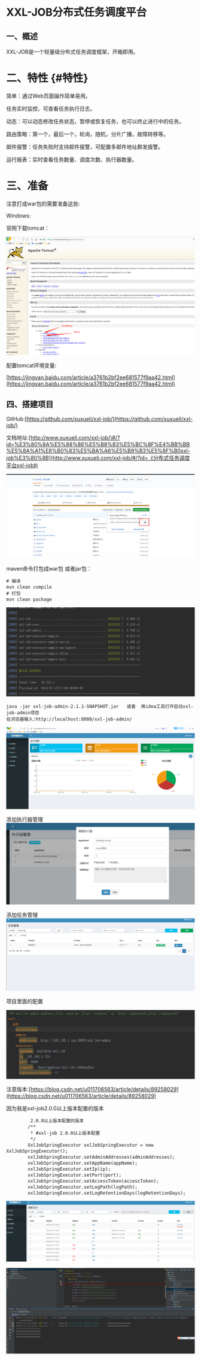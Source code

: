 # XXL-JOB分布式任务调度平台

## 一、概述

XXL-JOB是一个轻量级分布式任务调度框架，开箱即用。

# 二、特性 {#特性}

简单：通过Web页面操作简单易用。

任务实时监控，可查看任务执行日志。

动态：可以动态修改任务状态，暂停或恢复任务，也可以终止进行中的任务。

路由策略：第一个，最后一个，轮询，随机，分片广播，故障转移等。

邮件报警：任务失败时支持邮件报警，可配置多邮件地址群发报警。

运行报表：实时查看任务数量、调度次数、执行器数量。

# 三、准备

注意打成war包的需要准备这些:

Windows:

官网下载tomcat：

![](/assets/微信截图_20190712173009.png)

配置tomcat环境变量:

[https://jingyan.baidu.com/article/a3761b2bf2ee681577f9aa42.html](https://jingyan.baidu.com/article/a3761b2bf2ee681577f9aa42.html)

## 四、搭建项目

GitHub:[https://github.com/xuxueli/xxl-job/](https://github.com/xuxueli/xxl-job/)

文档地址:[http://www.xuxueli.com/xxl-job/\#/?id=%E3%80%8A%E5%88%86%E5%B8%83%E5%BC%8F%E4%BB%BB%E5%8A%A1%E8%B0%83%E5%BA%A6%E5%B9%B3%E5%8F%B0xxl-job%E3%80%8B](http://www.xuxueli.com/xxl-job/#/?id=《分布式任务调度平台xxl-job》)

![](/assets/微信截图_20190712172637.png)

maven命令打包成war包 或者jar包：

```
# 编译
mvn clean compile
# 打包 
mvn clean package
```

![](/assets/微信截图_20190712174255.png)

```
java -jar xxl-job-admin-2.1.1-SNAPSHOT.jar   或者  用idea工具打开启动xxl-job-admin项目
在浏览器输入:http://localhost:8080/xxl-job-admin/
```

![](/assets/微信截图_20190712182859.png)

添加执行器管理![](/assets/微信截图_20190715093751.png)

添加任务管理![](/assets/微信截图_20190715093810.png)

项目里面的配置

![](/assets/微信截图_20190715095844.png)

注意版本:[https://blog.csdn.net/u011706563/article/details/89258029](https://blog.csdn.net/u011706563/article/details/89258029)

因为我是xxl-job2.0.0以上版本配置的版本

```
         2.0.0以上版本配置的版本
        /**
         * #xxl-job 2.0.0以上版本配置
         */
        XxlJobSpringExecutor xxlJobSpringExecutor = new XxlJobSpringExecutor();
        xxlJobSpringExecutor.setAdminAddresses(adminAddresses);
        xxlJobSpringExecutor.setAppName(appName);
        xxlJobSpringExecutor.setIp(ip);
        xxlJobSpringExecutor.setPort(port);
        xxlJobSpringExecutor.setAccessToken(accessToken);
        xxlJobSpringExecutor.setLogPath(logPath);
        xxlJobSpringExecutor.setLogRetentionDays(logRetentionDays);
```

![](/assets/微信截图_20190715112021.png)

![](/assets/微信截图_20190715112615.png)



















